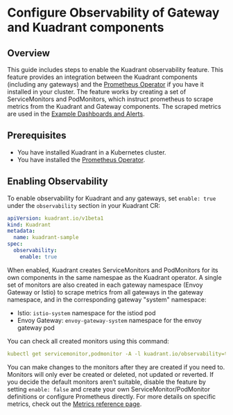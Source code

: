 # Configure Observability of Gateway and Kuadrant components

## Overview

This guide includes steps to enable the Kuadrant observability feature.
This feature provides an integration between the Kuadrant components (including any gateways) and the [Prometheus Operator](https://github.com/prometheus-operator/prometheus-operator) if you have it installed in your cluster.
The feature works by creating a set of ServiceMonitors and PodMonitors, which instruct prometheus to scrape metrics from the Kuadrant and Gateway components.
The scraped metrics are used in the [Example Dashboards and Alerts](../../observability/examples.md).

## Prerequisites

- You have installed Kuadrant in a Kubernetes cluster.
- You have installed the [Prometheus Operator](https://github.com/prometheus-operator/prometheus-operator).

## Enabling Observability

To enable observability for Kuadrant and any gateways, set `enable: true` under the `observability` section in your Kuadrant CR:

```yaml
apiVersion: kuadrant.io/v1beta1
kind: Kuadrant
metadata:
  name: kuadrant-sample
spec:
  observability:
    enable: true
```

When enabled, Kuadrant creates ServiceMonitors and PodMonitors for its own components in the same namespae as the Kuadrant operator.
A single set of monitors are also created in each gateway namespace (Envoy Gateway or Istio) to scrape metrics from all gateways in the gateway namespace, and in the corresponding gateway "system" namespace:

- Istio: `istio-system` namespace for the istiod pod
- Envoy Gateway:  `envoy-gateway-system` namespace for the envoy gateway pod

You can check all created monitors using this command:

```yaml
kubectl get servicemonitor,podmonitor -A -l kuadrant.io/observability=true
```

You can make changes to the monitors after they are created if you need to.
Monitors will only ever be created or deleted, not updated or reverted.
If you decide the default monitors aren’t suitable, disable the feature by setting `enable: false` and create your own ServiceMonitor/PodMonitor definitions or configure Prometheus directly.
For more details on specific metrics, check out the [Metrics reference page](../../observability/metrics.md).
